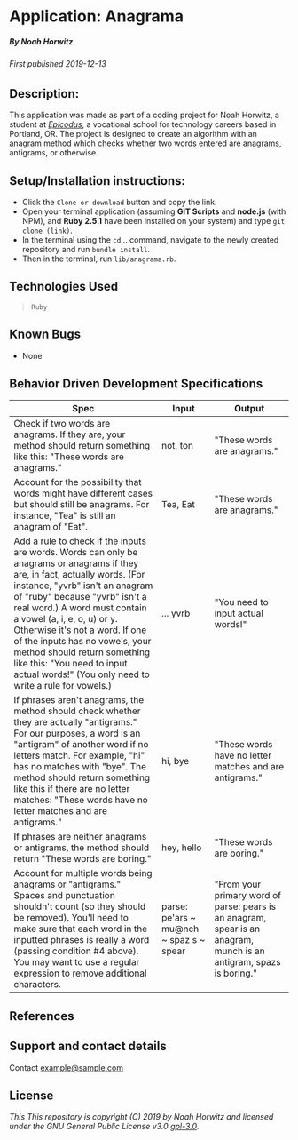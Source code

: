 # Application: **Anagrama**

##### By Noah Horwitz

###### _First published 2019-12-13_

## Description:
This application was made as part of a coding project for Noah Horwitz, a student at _[Epicodus](http://www.epicodus.com)_, a vocational school for technology careers based in Portland, OR. The project is designed to create an algorithm with an anagram method which checks whether two words entered are anagrams, antigrams, or otherwise.


## Setup/Installation instructions:
* Click the `Clone or download` button and copy the link.
* Open your terminal application (assuming **GIT Scripts** and **node.js** (with NPM), and **Ruby 2.5.1** have been installed on your system) and type `git clone (link)`.
* In the terminal using the `cd`... command, navigate to the newly created repository and run `bundle install`.
* Then in the terminal, run `lib/anagrama.rb`.


## Technologies Used
> `Ruby`

## Known Bugs
* None

## Behavior Driven Development Specifications

|Spec|Input|Output|
|-|-|-|
|Check if two words are anagrams. If they are, your method should return something like this: "These words are anagrams."|not, ton|"These words are anagrams."|
|Account for the possibility that words might have different cases but should still be anagrams. For instance, "Tea" is still an anagram of "Eat".|Tea, Eat|"These words are anagrams."|
|Add a rule to check if the inputs are words. Words can only be anagrams or anagrams if they are, in fact, actually words. (For instance, "yvrb" isn't an anagram of "ruby" because "yvrb" isn't a real word.) A word must contain a vowel (a, i, e, o, u) or y. Otherwise it's not a word. If one of the inputs has no vowels, your method should return something like this: "You need to input actual words!" (You only need to write a rule for vowels.)|... yvrb|"You need to input actual words!"|
|If phrases aren't anagrams, the method should check whether they are actually "antigrams." For our purposes, a word is an "antigram" of another word if no letters match. For example, "hi" has no matches with "bye". The method should return something like this if there are no letter matches: "These words have no letter matches and are antigrams."|hi, bye|"These words have no letter matches and are antigrams."|
|If phrases are neither anagrams or antigrams, the method should return "These words are boring."|hey, hello|"These words are boring."|
|Account for multiple words being anagrams or "antigrams." Spaces and punctuation shouldn't count (so they should be removed). You'll need to make sure that each word in the inputted phrases is really a word (passing condition #4 above). You may want to use a regular expression to remove additional characters.|parse: pe'ars ~ mu@nch ~ spaz s ~ spear|"From your primary word of parse: pears is an anagram, spear is an anagram, munch is an antigram, spazs is boring."|


## References

## Support and contact details
Contact [example@sample.com](mailto:example@sample.com)

## License
_This This repository is copyright (C) 2019 by Noah Horwitz and licensed under the GNU General Public License v3.0 [gpl-3.0](https://www.gnu.org/licenses/gpl-3.0.en.html)_.
